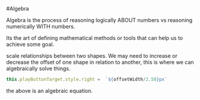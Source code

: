 #Algebra 

Algebra is the process of reasoning logically ABOUT numbers vs reasoning numerically WITH numbers. 

Its the art of defining mathematical methods or tools that can help us to achieve some goal. 

scale relationships between two shapes. We may need to increase or decrease the offset of one shape in relation to another, this is where we can algebraically solve things. 

```js
this.playButtonTarget.style.right =  `${offsetWidth/2.58}px` 
```

the above is an algebraic equation. 